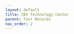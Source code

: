 ```yaml
---
layout: default
title: CBS Technology Center
parent: Test Records
nav_order: 2
---
```


<div id="adobe-dc-view">
	<script src="https://acrobatservices.adobe.com/view-sdk/viewer.js"></script>
	<script type="text/javascript">
		document.addEventListener("adobe_dc_view_sdk.ready", function(){ 
			var adobeDCView = new AdobeDC.View({clientId: "5aca0821dfc443928ce227808de9010e", divId: "adobe-dc-view"});
			adobeDCView.previewFile({
				content:{location: {url: "/assets/pdf/CBS Pro Series Test Records.pdf"}},
				metaData:{fileName: "CBS Pro Series Test Records.pdf"}
			}, {});
		});
	</script>
	<br class="clear"/>
</div>

